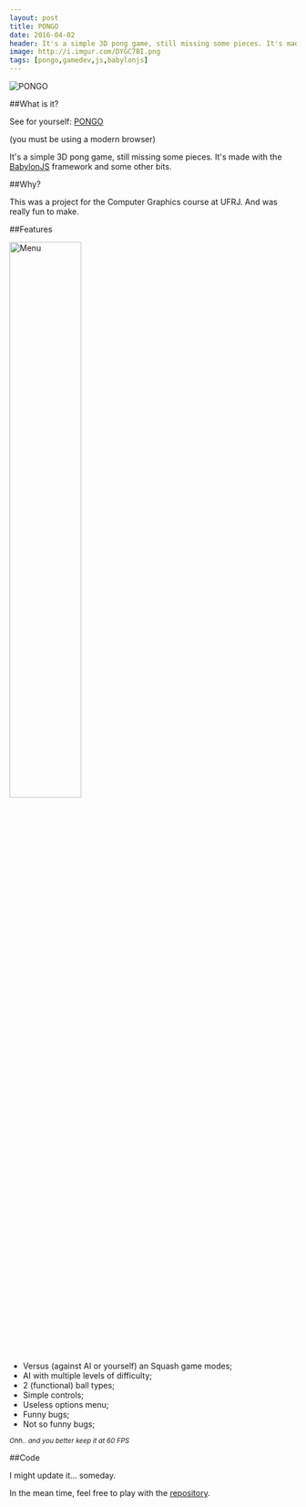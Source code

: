 ```yaml
---
layout: post
title: PONGO
date: 2016-04-02
header: It's a simple 3D pong game, still missing some pieces. It's made with the [BabylonJS](http://www.babylonjs.com/) framework and some other bits.
image: http://i.imgur.com/DYGC7BI.png
tags: [pongo,gamedev,js,babylonjs]
---
```


![PONGO](http://i.imgur.com/DYGC7BI.png)

##What is it?

See for yourself: [PONGO](http://pboueke.github.io/CG0X/#)

(you must be using a modern browser)

It's a simple 3D pong game, still missing some pieces. It's made with the [BabylonJS](http://www.babylonjs.com/) framework and some other bits.

##Why?

This was a project for the Computer Graphics course at UFRJ. And was really fun to make.

##Features

<img src="http://i.imgur.com/lBMIOsg.png" alt="Menu" width="50%">

* Versus (against AI or yourself) an Squash game modes;
* AI with multiple levels of difficulty;
* 2 (functional) ball types;
* Simple controls;
* Useless options menu;
* Funny bugs;
* Not so funny bugs;

<small>*Ohh.. and you better keep it at 60 FPS*</small>

##Code

I might update it... someday.

In the mean time, feel free to play with the [repository](https://github.com/pboueke/CG0X).
